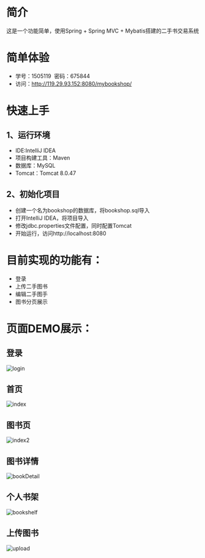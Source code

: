 # 简介
这是一个功能简单，使用Spring + Spring MVC + Mybatis搭建的二手书交易系统

# 简单体验
- 学号：1505119  密码：675844
- 访问：http://119.29.93.152:8080/mybookshop/

# 快速上手
## 1、运行环境
- IDE:IntelliJ IDEA
- 项目构建工具：Maven
- 数据库：MySQL
- Tomcat：Tomcat 8.0.47

## 2、初始化项目
- 创建一个名为bookshop的数据库，将bookshop.sql导入
- 打开IntelliJ IDEA，将项目导入
- 修改jdbc.properties文件配置，同时配置Tomcat
- 开始运行，访问http://localhost:8080

# 目前实现的功能有：
- 登录
- 上传二手图书
- 编辑二手图手
- 图书分页展示

# 页面DEMO展示：
## 登录
![login](https://github.com/DanielLin07/bookshop/blob/master/Screenshots/login.jpg)
## 首页
![index](https://github.com/DanielLin07/bookshop/blob/master/Screenshots/index.jpg)
## 图书页
![index2](https://github.com/DanielLin07/bookshop/blob/master/Screenshots/home.jpg)
## 图书详情
![bookDetail](https://github.com/DanielLin07/bookshop/blob/master/Screenshots/bookDetail.jpg)
## 个人书架
![bookshelf](https://github.com/DanielLin07/bookshop/blob/master/Screenshots/bookshelf.jpg)
## 上传图书
![upload](https://github.com/DanielLin07/bookshop/blob/master/Screenshots/upload.jpg)

